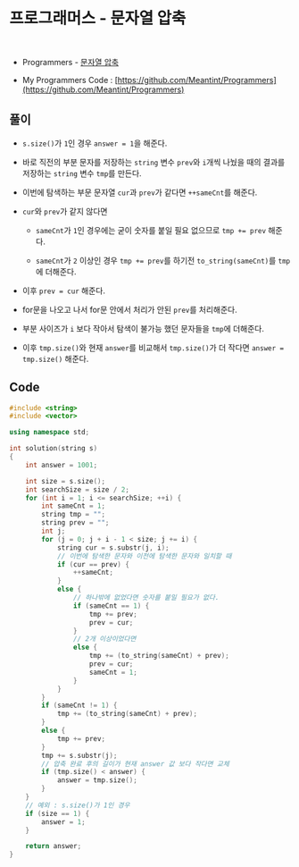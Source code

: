 # 프로그래머스 - 문자열 압축

&nbsp;

- Programmers - [문자열 압축](https://programmers.co.kr/learn/courses/30/lessons/60057)

- My Programmers Code : [https://github.com/Meantint/Programmers](https://github.com/Meantint/Programmers)

## 풀이

- `s.size()`가 `1`인 경우 `answer = 1`을 해준다.

- 바로 직전의 부분 문자를 저장하는 `string` 변수 `prev`와 `i`개씩 나눴을 때의 결과를 저장하는 `string` 변수 `tmp`를 만든다.

- 이번에 탐색하는 부문 문자열 `cur`과 `prev`가 같다면 `++sameCnt`를 해준다.

- `cur`와 `prev`가 같지 않다면

  - `sameCnt`가 `1`인 경우에는 굳이 숫자를 붙일 필요 없으므로 `tmp += prev` 해준다.

  - `sameCnt`가 `2` 이상인 경우 `tmp += prev`를 하기전 `to_string(sameCnt)`를 `tmp`에 더해준다.

- 이후 `prev = cur` 해준다.

- for문을 나오고 나서 for문 안에서 처리가 안된 `prev`를 처리해준다.

- 부분 사이즈가 `i` 보다 작아서 탐색이 불가능 했던 문자들을 `tmp`에 더해준다.

- 이후 `tmp.size()`와 현재 `answer`를 비교해서 `tmp.size()`가 더 작다면 `answer = tmp.size()` 해준다.

## Code

```cpp
#include <string>
#include <vector>

using namespace std;

int solution(string s)
{
    int answer = 1001;

    int size = s.size();
    int searchSize = size / 2;
    for (int i = 1; i <= searchSize; ++i) {
        int sameCnt = 1;
        string tmp = "";
        string prev = "";
        int j;
        for (j = 0; j + i - 1 < size; j += i) {
            string cur = s.substr(j, i);
            // 이번에 탐색한 문자와 이전에 탐색한 문자와 일치할 때
            if (cur == prev) {
                ++sameCnt;
            }
            else {
                // 하나밖에 없었다면 숫자를 붙일 필요가 없다.
                if (sameCnt == 1) {
                    tmp += prev;
                    prev = cur;
                }
                // 2개 이상이었다면
                else {
                    tmp += (to_string(sameCnt) + prev);
                    prev = cur;
                    sameCnt = 1;
                }
            }
        }
        if (sameCnt != 1) {
            tmp += (to_string(sameCnt) + prev);
        }
        else {
            tmp += prev;
        }
        tmp += s.substr(j);
        // 압축 완료 후의 길이가 현재 answer 값 보다 작다면 교체
        if (tmp.size() < answer) {
            answer = tmp.size();
        }
    }
    // 예외 : s.size()가 1인 경우
    if (size == 1) {
        answer = 1;
    }

    return answer;
}
```
